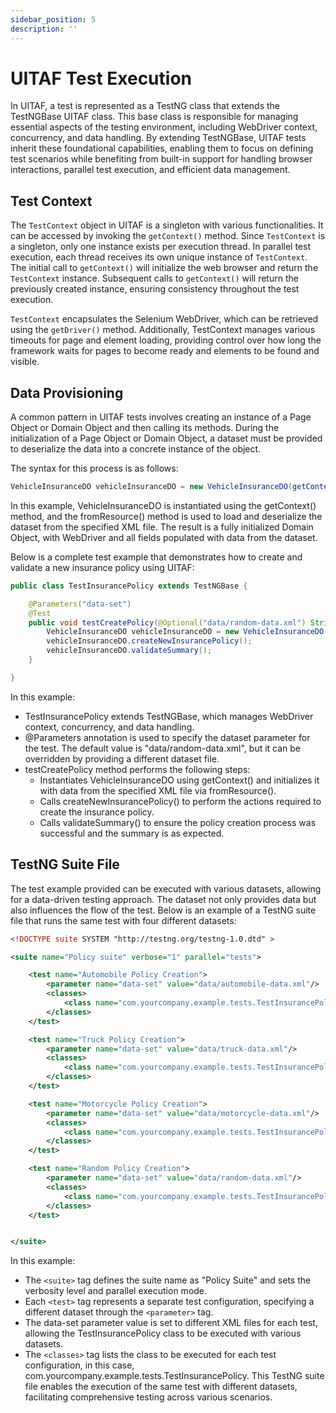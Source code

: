 ```yaml
---
sidebar_position: 5
description: ''
---
```


# UITAF Test Execution

In UITAF, a test is represented as a TestNG class that extends the TestNGBase UITAF class. This base class is responsible for managing essential aspects of the testing environment, including WebDriver context, concurrency, and data handling. By extending TestNGBase, UITAF tests inherit these foundational capabilities, enabling them to focus on defining test scenarios while benefiting from built-in support for handling browser interactions, parallel test execution, and efficient data management.

## Test Context

The `TestContext` object in UITAF is a singleton with various functionalities. It can be accessed by invoking the `getContext()` method. Since `TestContext` is a singleton, only one instance exists per execution thread. In parallel test execution, each thread receives its own unique instance of `TestContext`. The initial call to `getContext()` will initialize the web browser and return the `TestContext` instance. Subsequent calls to `getContext()` will return the previously created instance, ensuring consistency throughout the test execution.

`TestContext` encapsulates the Selenium WebDriver, which can be retrieved using the `getDriver()` method. Additionally, TestContext manages various timeouts for page and element loading, providing control over how long the framework waits for pages to become ready and elements to be found and visible.


## Data Provisioning

A common pattern in UITAF tests involves creating an instance of a Page Object or Domain Object and then calling its methods. During the initialization of a Page Object or Domain Object, a dataset must be provided to deserialize the data into a concrete instance of the object.

The syntax for this process is as follows:

```java
VehicleInsuranceDO vehicleInsuranceDO = new VehicleInsuranceDO(getContext()).fromResource("data/motorcycle-data.xml");
```

In this example, VehicleInsuranceDO is instantiated using the getContext() method, and the fromResource() method is used to load and deserialize the dataset from the specified XML file. The result is a fully initialized Domain Object, with WebDriver and all fields populated with data from the dataset.

Below is a complete test example that demonstrates how to create and validate a new insurance policy using UITAF:

```java
public class TestInsurancePolicy extends TestNGBase {

    @Parameters("data-set")
    @Test
    public void testCreatePolicy(@Optional("data/random-data.xml") String dataSet) {
        VehicleInsuranceDO vehicleInsuranceDO = new VehicleInsuranceDO(getContext()).fromResource(dataSet);
        vehicleInsuranceDO.createNewInsurancePolicy();
        vehicleInsuranceDO.validateSummary();
    }

}
```

In this example:

- TestInsurancePolicy extends TestNGBase, which manages WebDriver context, concurrency, and data handling.
- @Parameters annotation is used to specify the dataset parameter for the test. The default value is "data/random-data.xml", but it can be overridden by providing a different dataset file.
- testCreatePolicy method performs the following steps:
  - Instantiates VehicleInsuranceDO using getContext() and initializes it with data from the specified XML file via fromResource().
  - Calls createNewInsurancePolicy() to perform the actions required to create the insurance policy.
  - Calls validateSummary() to ensure the policy creation process was successful and the summary is as expected.

## TestNG Suite File

The test example provided can be executed with various datasets, allowing for a data-driven testing approach. The dataset not only provides data but also influences the flow of the test. Below is an example of a TestNG suite file that runs the same test with four different datasets:

```xml
<!DOCTYPE suite SYSTEM "http://testng.org/testng-1.0.dtd" >

<suite name="Policy suite" verbose="1" parallel="tests">

    <test name="Automobile Policy Creation">
        <parameter name="data-set" value="data/automobile-data.xml"/>
        <classes>
            <class name="com.yourcompany.example.tests.TestInsurancePolicy"/>
        </classes>
    </test>

    <test name="Truck Policy Creation">
        <parameter name="data-set" value="data/truck-data.xml"/>
        <classes>
            <class name="com.yourcompany.example.tests.TestInsurancePolicy"/>
        </classes>
    </test>

    <test name="Motorcycle Policy Creation">
        <parameter name="data-set" value="data/motorcycle-data.xml"/>
        <classes>
            <class name="com.yourcompany.example.tests.TestInsurancePolicy"/>
        </classes>
    </test>

    <test name="Random Policy Creation">
        <parameter name="data-set" value="data/random-data.xml"/>
        <classes>
            <class name="com.yourcompany.example.tests.TestInsurancePolicy"/>
        </classes>
    </test>


</suite>
```

In this example:

- The `<suite>` tag defines the suite name as "Policy Suite" and sets the verbosity level and parallel execution mode.
- Each `<test>` tag represents a separate test configuration, specifying a different dataset through the `<parameter>` tag.
- The data-set parameter value is set to different XML files for each test, allowing the TestInsurancePolicy class to be executed with various datasets.
- The `<classes>` tag lists the class to be executed for each test configuration, in this case, com.yourcompany.example.tests.TestInsurancePolicy.
This TestNG suite file enables the execution of the same test with different datasets, facilitating comprehensive testing across various scenarios.

